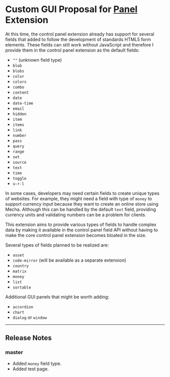 Custom GUI Proposal for [Panel](https://github.com/mecha-cms/x.panel) Extension
===============================================================================

At this time, the control panel extension already has support for several fields that added to follow the development of standards HTML5 form elements. These fields can still work without JavaScript and therefore I provide them in the control panel extension as the default fields:

 - `""` (unknown field type)
 - `blob`
 - `blobs`
 - `color`
 - `colors`
 - `combo`
 - `content`
 - `date`
 - `date-time`
 - `email`
 - `hidden`
 - `item`
 - `items`
 - `link`
 - `number`
 - `pass`
 - `query`
 - `range`
 - `set`
 - `source`
 - `text`
 - `time`
 - `toggle`
 - `u-r-l`

In some cases, developers may need certain fields to create unique types of websites. For example, they might need a field with type of `money` to support currency input because they want to create an online store using Mecha. Although this can be handled by the default `text` field, providing currency units and validating numbers can be a problem for clients.

This extension aims to provide various types of fields to handle complex data by making it available in the control panel field API without having to make the core control panel extension becomes bloated in the size.

Several types of fields planned to be realized are:

 - `asset`
 - `code-mirror` (will be available as a separate extension)
 - `country`
 - `matrix`
 - `money`
 - `list`
 - `sortable`

Additional GUI panels that might be worth adding:

 - `accordion`
 - `chart`
 - `dialog` or `window`

---

Release Notes
-------------

### master

 - Added `money` field type.
 - Added test page.
